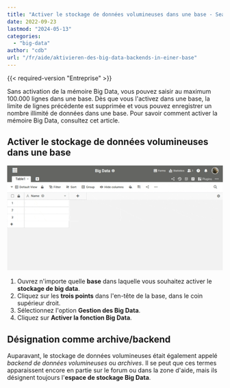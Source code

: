 ```yaml
---
title: "Activer le stockage de données volumineuses dans une base - SeaTable"
date: 2022-09-23
lastmod: "2024-05-13"
categories: 
  - "big-data"
author: "cdb"
url: "/fr/aide/aktivieren-des-big-data-backends-in-einer-base"
---
```


{{< required-version "Entreprise" >}}

Sans activation de la mémoire Big Data, vous pouvez saisir au maximum 100.000 lignes dans une base. Dès que vous l'activez dans une base, la limite de lignes précédente est supprimée et vous pouvez enregistrer un nombre illimité de données dans une base. Pour savoir comment activer la mémoire Big Data, consultez cet article.

## Activer le stockage de données volumineuses dans une base

![Comment activer le backend Big Data](images/activate-big-data.gif)

1. Ouvrez n'importe quelle **base** dans laquelle vous souhaitez activer le **stockage de big data**.
2. Cliquez sur les **trois points** dans l'en-tête de la base, dans le coin supérieur droit.
3. Sélectionnez l'option **Gestion des Big Data**.
4. Cliquez sur **Activer la fonction Big Data**.

## Désignation comme archive/backend

Auparavant, le stockage de données volumineuses était également appelé _backend de données volumineuses_ ou _archives_. Il se peut que ces termes apparaissent encore en partie sur le forum ou dans la zone d'aide, mais ils désignent toujours l'**espace de stockage Big Data**.
